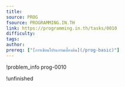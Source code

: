 ```yaml
---
title: 
source: PROG
fsource: PROGRAMMING.IN.TH
link: https://programming.in.th/tasks/0010
difficulty: 
tags: 
author: 
prereq: ["[การเขียนโปรแกรมเบื้องต้น](/prog-basic)"]
---
```


!problem_info prog-0010

!unfinished
